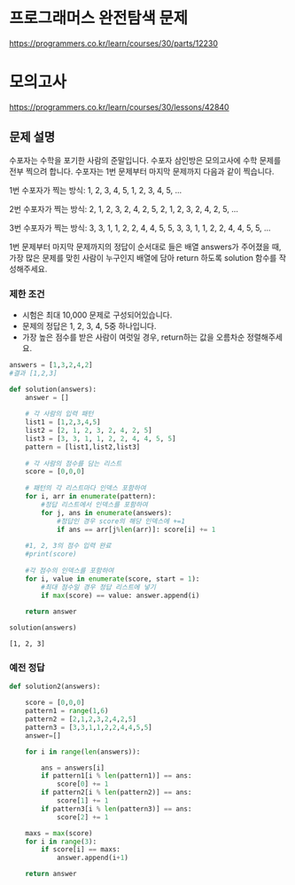 # 프로그래머스 완전탐색 문제
https://programmers.co.kr/learn/courses/30/parts/12230

# 모의고사
https://programmers.co.kr/learn/courses/30/lessons/42840

## 문제 설명
수포자는 수학을 포기한 사람의 준말입니다. 수포자 삼인방은 모의고사에 수학 문제를 전부 찍으려 합니다. 수포자는 1번 문제부터 마지막 문제까지 다음과 같이 찍습니다.


1번 수포자가 찍는 방식: 1, 2, 3, 4, 5, 1, 2, 3, 4, 5, ...


2번 수포자가 찍는 방식: 2, 1, 2, 3, 2, 4, 2, 5, 2, 1, 2, 3, 2, 4, 2, 5, ...


3번 수포자가 찍는 방식: 3, 3, 1, 1, 2, 2, 4, 4, 5, 5, 3, 3, 1, 1, 2, 2, 4, 4, 5, 5, ...


1번 문제부터 마지막 문제까지의 정답이 순서대로 들은 배열 answers가 주어졌을 때, 가장 많은 문제를 맞힌 사람이 누구인지 배열에 담아 return 하도록 solution 함수를 작성해주세요.


### 제한 조건
* 시험은 최대 10,000 문제로 구성되어있습니다.
* 문제의 정답은 1, 2, 3, 4, 5중 하나입니다.
* 가장 높은 점수를 받은 사람이 여럿일 경우, return하는 값을 오름차순 정렬해주세요.


```python
answers = [1,3,2,4,2]
#결과 [1,2,3]
```


```python
def solution(answers):
    answer = []
    
    # 각 사람의 입력 패턴
    list1 = [1,2,3,4,5]
    list2 = [2, 1, 2, 3, 2, 4, 2, 5]
    list3 = [3, 3, 1, 1, 2, 2, 4, 4, 5, 5]
    pattern = [list1,list2,list3]
    
    # 각 사람의 점수를 담는 리스트
    score = [0,0,0]
    
    # 패턴의 각 리스트마다 인덱스 포함하여
    for i, arr in enumerate(pattern):
        #정답 리스트에서 인덱스를 포함하여
        for j, ans in enumerate(answers):
            #정답인 경우 score의 해당 인덱스에 +=1
            if ans == arr[j%len(arr)]: score[i] += 1 
                
    #1, 2, 3의 점수 입력 완료
    #print(score)
    
    #각 점수의 인덱스를 포함하여
    for i, value in enumerate(score, start = 1):
        #최대 점수일 경우 정답 리스트에 넣기
        if max(score) == value: answer.append(i)
    
    return answer
```


```python
solution(answers)
```




    [1, 2, 3]



### 예전 정답


```python
def solution2(answers):

    score = [0,0,0]
    pattern1 = range(1,6)
    pattern2 = [2,1,2,3,2,4,2,5]
    pattern3 = [3,3,1,1,2,2,4,4,5,5]
    answer=[]

    for i in range(len(answers)):

        ans = answers[i]
        if pattern1[i % len(pattern1)] == ans:
            score[0] += 1
        if pattern2[i % len(pattern2)] == ans:
            score[1] += 1
        if pattern3[i % len(pattern3)] == ans:
            score[2] += 1

    maxs = max(score)
    for i in range(3):
        if score[i] == maxs:
            answer.append(i+1)

    return answer
```


```python

```


```python

```
